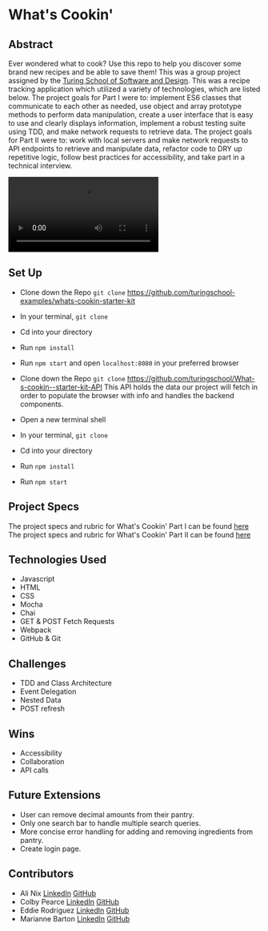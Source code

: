 # What's Cookin'

## Abstract
Ever wondered what to cook? Use this repo to help you discover some brand new recipes and be able to save them! This was a group project assigned by the [Turing School of Software and Design](https://turing.edu/). This was a recipe tracking application which utilized a variety of technologies, which are listed below. The project goals for Part I were to: implement ES6 classes that communicate to each other as needed, use object and array prototype methods to perform data manipulation, create a user interface that is easy to use and clearly displays information, implement a robust testing suite using TDD, and make network requests to retrieve data. The project goals for Part II were to: work with local servers and make network requests to API endpoints to retrieve and manipulate data, refactor code to DRY up repetitive logic, follow best practices for accessibility, and take part in a technical interview.

![What's Cookin' mov](https://user-images.githubusercontent.com/28677929/182286365-33828a29-f8a4-4bd4-8f24-950866cb2a5a.mov)

## Set Up
- Clone down the Repo `git clone` https://github.com/turingschool-examples/whats-cookin-starter-kit
- In your terminal, `git clone`
- Cd into your directory
- Run `npm install`
- Run `npm start` and open `localhost:8080` in your preferred browser

- Clone down the Repo `git clone` https://github.com/turingschool/What-s-cookin--starter-kit-API
  This API holds the data our project will fetch in order to populate the browser with info and handles the backend components.
- Open a new terminal shell
- In your terminal, `git clone`
- Cd into your directory
- Run `npm install`
- Run `npm start`

## Project Specs
The project specs and rubric for What's Cookin' Part I can be found [here](https://frontend.turing.edu/projects/whats-cookin-part-one.html)
The project specs and rubric for What's Cookin' Part II can be found [here](https://frontend.turing.edu/projects/whats-cookin-part-two.html)

## Technologies Used
- Javascript
- HTML
- CSS
- Mocha
- Chai
- GET & POST Fetch Requests
- Webpack
- GitHub & Git

## Challenges
- TDD and Class Architecture
- Event Delegation
- Nested Data
- POST refresh

## Wins
- Accessibility
- Collaboration
- API calls

## Future Extensions
- User can remove decimal amounts from their pantry.
- Only one search bar to handle multiple search queries.
- More concise error handling for adding and removing ingredients from pantry.
- Create login page.

## Contributors
- Ali Nix [LinkedIn](https://www.linkedin.com/in/ali-nix-38b9b9126/) [GitHub](https://github.com/alinix1)
- Colby Pearce [LinkedIn](https://www.linkedin.com/in/colby-pearce1/) [GitHub](https://github.com/Crpearce/whats-cookin)
- Eddie Rodriguez [LinkedIn](https://www.linkedin.com/in/edward-rodriguez-1b497423b/) [GitHub](https://github.com/edjrodriguez)
- Marianne Barton [LinkedIn](https://www.linkedin.com/in/marianne-barton-1307/) [GitHub](https://github.com/mhbarton)
